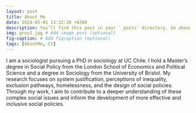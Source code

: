 ```yaml
---
layout: post
title: About Me
date: 2024-05-01 13:32:20 +0300
description: You’ll find this post in your `_posts` directory. Go ahead and edit it and re-build the site to see your changes. # Add post description (optional)
img: grey1.jpg # Add image post (optional)
fig-caption: # Add figcaption (optional)
tags: [AboutMe, CV]
---
```

I am a sociologist pursuing a PhD in sociology at UC Chile. I hold a Master’s degree in Social Policy from the London School of Economics and Political Science and a degree in Sociology from the University of Bristol. My research focuses on system justification, perceptions of inequality, exclusion pathways, homelessness, and the design of social policies. Through my work, I aim to contribute to a deeper understanding of these complex social issues and inform the development of more effective and inclusive social policies.

